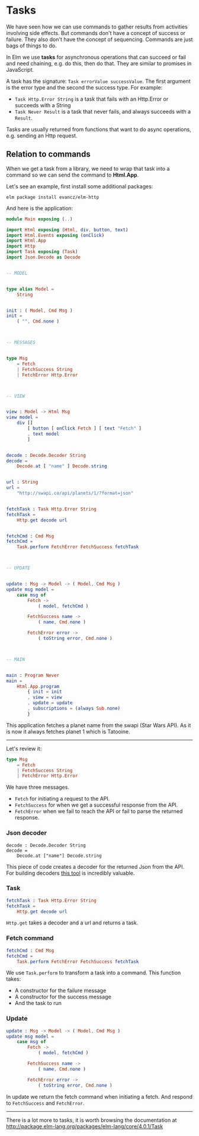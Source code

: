 # Tasks

We have seen how we can use commands to gather results from activities involving side effects. But commands don't have a concept of success or failure. They also don't have the concept of sequencing. Commands are just bags of things to do.

In Elm we use __tasks__ for asynchronous operations that can succeed or fail and need chaining, e.g. do this, then do that. They are similar to promises in JavaScript.

A task has the signature: `Task errorValue successValue`. The first argument is the error type and the second the success type. For example:

- `Task Http.Error String` is a task that fails with an Http.Error or succeeds with a String
- `Task Never Result` is a task that never fails, and always succeeds with a `Result`.

Tasks are usually returned from functions that want to do async operations, e.g. sending an Http request.

## Relation to commands

When we get a task from a library, we need to wrap that task into a command so we can send the command to __Html.App__.

Let's see an example, first install some additional packages:

```
elm package install evancz/elm-http
```

And here is the application:

```elm
module Main exposing (..)

import Html exposing (Html, div, button, text)
import Html.Events exposing (onClick)
import Html.App
import Http
import Task exposing (Task)
import Json.Decode as Decode


-- MODEL


type alias Model =
    String


init : ( Model, Cmd Msg )
init =
    ( "", Cmd.none )



-- MESSAGES


type Msg
    = Fetch
    | FetchSuccess String
    | FetchError Http.Error



-- VIEW


view : Model -> Html Msg
view model =
    div []
        [ button [ onClick Fetch ] [ text "Fetch" ]
        , text model
        ]


decode : Decode.Decoder String
decode =
    Decode.at [ "name" ] Decode.string


url : String
url =
    "http://swapi.co/api/planets/1/?format=json"


fetchTask : Task Http.Error String
fetchTask =
    Http.get decode url


fetchCmd : Cmd Msg
fetchCmd =
    Task.perform FetchError FetchSuccess fetchTask



-- UPDATE


update : Msg -> Model -> ( Model, Cmd Msg )
update msg model =
    case msg of
        Fetch ->
            ( model, fetchCmd )

        FetchSuccess name ->
            ( name, Cmd.none )

        FetchError error ->
            ( toString error, Cmd.none )



-- MAIN


main : Program Never
main =
    Html.App.program
        { init = init
        , view = view
        , update = update
        , subscriptions = (always Sub.none)
        }
```

This application fetches a planet name from the swapi (Star Wars API). As it is now it always fetches planet 1 which is Tatooine.

---

Let's review it:

```elm
type Msg
    = Fetch
    | FetchSuccess String
    | FetchError Http.Error
```

We have three messages. 

- `Fetch` for initiating a request to the API.
- `FetchSuccess` for when we get a successful response from the API.
- `FetchError` when we fail to reach the API or fail to parse the returned response.

### Json decoder

```
decode : Decode.Decoder String
decode =
    Decode.at ["name"] Decode.string
```

This piece of code creates a decoder for the returned Json from the API. For building decoders [this tool](http://noredink.github.io/json-to-elm/) is incredibly valuable.

### Task

```elm
fetchTask : Task Http.Error String
fetchTask =
    Http.get decode url
```

`Http.get` takes a decoder and a url and returns a task.

### Fetch command

```elm
fetchCmd : Cmd Msg
fetchCmd =
    Task.perform FetchError FetchSuccess fetchTask
```

We use `Task.perform` to transform a task into a command. This function takes: 

- A constructor for the failure message
- A constructor for the success message
- And the task to run

### Update

```elm
update : Msg -> Model -> ( Model, Cmd Msg )
update msg model =
    case msg of
        Fetch ->
            ( model, fetchCmd )

        FetchSuccess name ->
            ( name, Cmd.none )

        FetchError error ->
            ( toString error, Cmd.none )
```

In update we return the fetch command when initiating a fetch. And respond to `FetchSuccess` and `FetchError`.

---

There is a lot more to tasks, it is worth browsing the documentation at <http://package.elm-lang.org/packages/elm-lang/core/4.0.1/Task>
